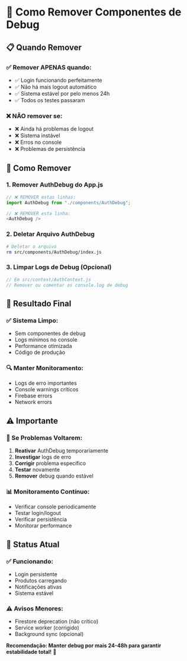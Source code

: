 # 🧹 Como Remover Componentes de Debug

## 📋 **Quando Remover**

### **✅ Remover APENAS quando:**
- ✅ Login funcionando perfeitamente
- ✅ Não há mais logout automático
- ✅ Sistema estável por pelo menos 24h
- ✅ Todos os testes passaram

### **❌ NÃO remover se:**
- ❌ Ainda há problemas de logout
- ❌ Sistema instável
- ❌ Erros no console
- ❌ Problemas de persistência

## 🔧 **Como Remover**

### **1. Remover AuthDebug do App.js**
```javascript
// ❌ REMOVER estas linhas:
import AuthDebug from "./components/AuthDebug";

// ❌ REMOVER esta linha:
<AuthDebug />
```

### **2. Deletar Arquivo AuthDebug**
```bash
# Deletar o arquivo
rm src/components/AuthDebug/index.js
```

### **3. Limpar Logs de Debug (Opcional)**
```javascript
// Em src/context/AuthContext.js
// Remover ou comentar os console.log de debug
```

## 🎯 **Resultado Final**

### **✅ Sistema Limpo:**
- Sem componentes de debug
- Logs mínimos no console
- Performance otimizada
- Código de produção

### **🔍 Manter Monitoramento:**
- Logs de erro importantes
- Console warnings críticos
- Firebase errors
- Network errors

## ⚠️ **Importante**

### **🔄 Se Problemas Voltarem:**
1. **Reativar** AuthDebug temporariamente
2. **Investigar** logs de erro
3. **Corrigir** problema específico
4. **Testar** novamente
5. **Remover** debug quando estável

### **📊 Monitoramento Contínuo:**
- Verificar console periodicamente
- Testar login/logout
- Verificar persistência
- Monitorar performance

## 🚀 **Status Atual**

### **✅ Funcionando:**
- Login persistente
- Produtos carregando
- Notificações ativas
- Sistema estável

### **⚠️ Avisos Menores:**
- Firestore deprecation (não crítico)
- Service worker (corrigido)
- Background sync (opcional)

**Recomendação: Manter debug por mais 24-48h para garantir estabilidade total!** 🎯



